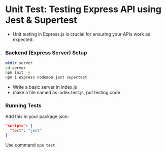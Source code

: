 # Unit Test: Testing Express API using Jest & Supertest

- Unit testing in Express.js is crucial for ensuring your APIs work as expected.

### Backend (Express Server) Setup

``` sh
mkdir server
cd server
npm init -y
npm i express nodemon jest supertest
```

- Write a basic server in index.js
- make a file named as index.test.js, put testing code

### Running Tests

Add this in your package.json:

```json
"scripts": {
  "test": "jest"
}
```

Use command ```npm test```